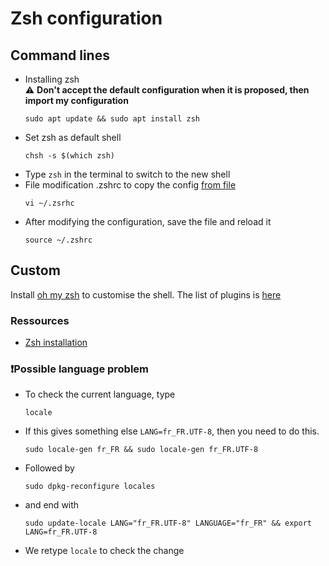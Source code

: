 # Zsh configuration
## Command lines
- Installing zsh  
  ⚠️ **Don't accept the default configuration when it is proposed, then import my configuration**
  ```
  sudo apt update && sudo apt install zsh
  ```
- Set zsh as default shell
  ```
  chsh -s $(which zsh)
  ```
- Type `zsh` in the terminal to switch to the new shell
- File modification .zshrc to copy the config [from file](https://github.com/RmTrnsc/.dotfiles/blob/main/zsh/.zshrc)
  ```
  vi ~/.zsrhc
  ```
- After modifying the configuration, save the file and reload it
  ```
  source ~/.zshrc
  ```

## Custom
Install [oh my zsh](https://github.com/ohmyzsh/ohmyzsh/wiki) to customise the shell. 
The list of plugins is [here](https://github.com/ohmyzsh/ohmyzsh/wiki/Plugins)


### Ressources
- [Zsh installation](https://github.com/ohmyzsh/ohmyzsh/wiki/Installing-ZSH)

### ❗Possible language problem
- To check the current language, type
  ```
  locale
  ```
- If this gives something else `LANG=fr_FR.UTF-8`, then you need to do this.
  ```
  sudo locale-gen fr_FR && sudo locale-gen fr_FR.UTF-8
  ```
- Followed by
  ```
  sudo dpkg-reconfigure locales
  ```
- and end with
  ```
  sudo update-locale LANG="fr_FR.UTF-8" LANGUAGE="fr_FR" && export LANG=fr_FR.UTF-8
  ```
- We retype `locale` to check the change
  
